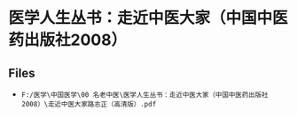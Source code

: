 # 医学人生丛书：走近中医大家（中国中医药出版社2008）

## Files

- `F:/医学\中国医学\00 名老中医\医学人生丛书：走近中医大家（中国中医药出版社2008）\走近中医大家路志正（高清版）.pdf`
